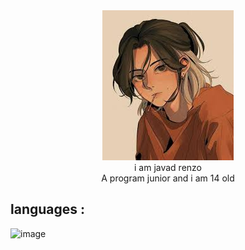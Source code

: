 <div align="center">
  <img src="./images.jpeg" alt="icon">
  <div> </div>
  <div>i am javad renzo </div>
  <div> A program junior and i am 14 old</div>
</div>
<h2>languages :</h2>
<img src="https://skillicons.dev/icons?i=html,css,js,python" alt="image">
